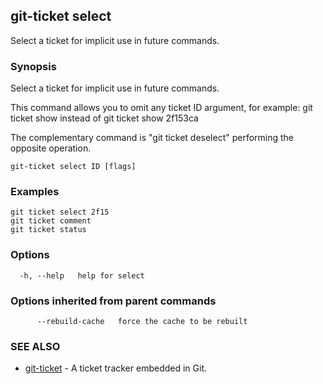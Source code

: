 ## git-ticket select

Select a ticket for implicit use in future commands.

### Synopsis

Select a ticket for implicit use in future commands.

This command allows you to omit any ticket ID argument, for example:
  git ticket show
instead of
  git ticket show 2f153ca

The complementary command is "git ticket deselect" performing the opposite operation.


```
git-ticket select ID [flags]
```

### Examples

```
git ticket select 2f15
git ticket comment
git ticket status

```

### Options

```
  -h, --help   help for select
```

### Options inherited from parent commands

```
      --rebuild-cache   force the cache to be rebuilt
```

### SEE ALSO

* [git-ticket](git-ticket.md)	 - A ticket tracker embedded in Git.


